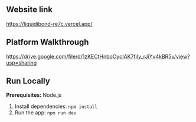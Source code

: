 ## Website link 

https://liquidibond-re7c.vercel.app/

## Platform Walkthrough

https://drive.google.com/file/d/1zKECtHnboOycIAK7fiIy_rJiYv4kBR5v/view?usp=sharing

## Run Locally

**Prerequisites:**  Node.js


1. Install dependencies:
   `npm install`
2. Run the app:
   `npm run dev`




